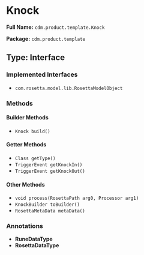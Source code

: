 # Knock

**Full Name:** `cdm.product.template.Knock`

**Package:** `cdm.product.template`

## Type: Interface

### Implemented Interfaces

- `com.rosetta.model.lib.RosettaModelObject`

### Methods

#### Builder Methods

- `Knock build()`

#### Getter Methods

- `Class getType()`
- `TriggerEvent getKnockIn()`
- `TriggerEvent getKnockOut()`

#### Other Methods

- `void process(RosettaPath arg0, Processor arg1)`
- `KnockBuilder toBuilder()`
- `RosettaMetaData metaData()`

### Annotations

- **RuneDataType**
- **RosettaDataType**

